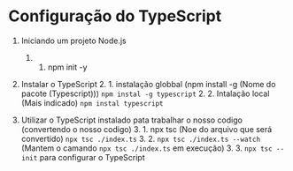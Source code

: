 # Configuração do TypeScript

1. Iniciando um projeto Node.js
    1. 1. npm init -y

2. Instalar o TypeScript
    2. 1. instalação globbal (npm install -g (Nome do pacote (Typescript))) `npm instal -g typescript`
    2. 2. Intalação local (Mais indicado) `npm instal typescript`

3. Utilizar o TypeScript instalado pata trabalhar o nosso codigo (convertendo o nosso codigo)
    3. 1. npx tsc (Noe do arquivo que será convertido) `npx tsc ./index.ts`
    3. 2. `npx tsc ./index.ts --watch` (Mantem o camando `npx tsc ./index.ts` em execução)
    3. 3. `npx tsc --init` para configurar o TypeScript    


 